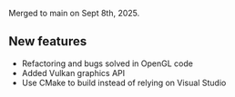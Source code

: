Merged to main on Sept 8th, 2025.

## New features
- Refactoring and bugs solved in OpenGL code
- Added Vulkan graphics API
- Use CMake to build instead of relying on Visual Studio 